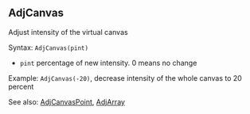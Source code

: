 ## AdjCanvas

Adjust intensity of the virtual canvas

Syntax: `AdjCanvas(pint)`

* `pint` percentage of new intensity. 0 means no change

Example: `AdjCanvas(-20)`, decrease intensity of the whole canvas to 20 percent

See also: [AdjCanvasPoint](/api-native-functions/adjcanvaspoint.md), [AdjArray](/api-native-functions/adjarray.md)

